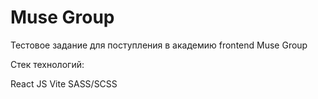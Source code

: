 # Muse Group

Тестовое задание для поступления в академию frontend Muse Group

Стек технологий:

React JS
Vite
SASS/SCSS